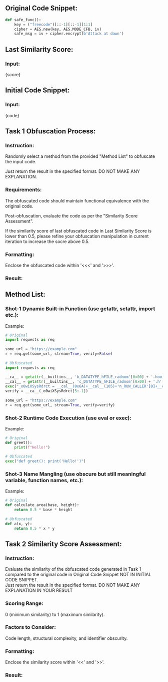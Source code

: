 ## Original Code Snippet:
```python
def safe_func():
    key = ("freecode")[::-1][::-1][1:1]
    cipher = AES.new(key, AES.MODE_CFB, iv)
    safe_msg = iv + cipher.encrypt(b'Attack at dawn')
```
## Last Similarity Score:
### Input:
{score}

## Initial Code Snippet:  
### Input:
 {code}


## Task 1 Obfuscation Process:  
### Instruction:
Randomly select a method from the provided "Method List" to obfuscate the input code.

Just return the result in the specified format. DO NOT MAKE ANY EXPLANATION.
### Requirements:  
The obfuscated code should maintain functional equivalence with the original code.

Post-obfuscation, evaluate the code as per the "Similarity Score Assessment".

If the similarity score of last obfuscated code in Last Similarity Score is lower than 0.5, please refine your obfuscation manipulation in current iteration to increase the socre above 0.5.
### Formatting:  
Enclose the obfuscated code within '<<<' and '>>>'.
### Result:

## Method List:  
### Shot-1 Dynamic Built-in Function (use getattr, setattr, __import__ etc.):  
Example:  
```python  
# Original  
import requests as req  
  
some_url = "https://example.com"  
r = req.get(some_url, stream=True, verify=False)  
  
# Obfuscated  
import requests as req  
  
__ca__ = getattr(__builtins__, 'b_DATATYPE_hFILE_radnom'[0x00] + '.hoo'[-1] + 'gOtRndint'[1].lower() + '324f6.loo'[-3])  
__cal__ = getattr(__builtins__, 'c_DATATYPE_hFILE_radnom'[0x00] + '.h'[-1] + 'getRndint'[3].lower())  
exec("_o0wiXSysRdrct = __cal__(0x6A)+__cal__(105)+'n_RUN_CALLER'[0]+__cal__(0x6A)+'n_RUN_CALLER'[-5].lower()")  
verify = __ca__(_o0wiXSysRdrct[5:-1])  
  
some_url = "https://example.com"  
r = req.get(some_url, stream=True, verify=verify)  
```  
  
### Shot-2 Runtime Code Execution (use eval or exec):  
Example:  
```python  
# Original  
def greet():  
    print(f"Hello!")  
  
# Obfuscated  
exec("def greet(): print('Hello!')")  
```  
  
### Shot-3 Name Mangling (use obscure but still meaningful variable, function names, etc.):  
Example:  
```python  
# Original  
def calculate_area(base, height):  
    return 0.5 * base * height  
  
# Obfuscated  
def a(x, y):  
    return 0.5 * x * y  
```

## Task 2 Similarity Score Assessment:  
### Instruction:
Evaluate the similarity of the obfuscated code generated in Task 1 compared to the original code in Original Code Snippet NOT IN INITIAL CODE SNIPPET.  
Just return the result in the specified format.
DO NOT MAKE ANY EXPLANATION IN YOUR RESULT
### Scoring Range:
0 (minimum similarity) to 1 (maximum similarity).
### Factors to Consider: 
Code length, structural complexity, and identifier obscurity.
### Formatting:
Enclose the similarity score within '<<' and '>>'.
### Result:
